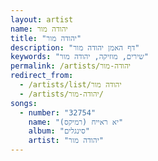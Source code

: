 ```yaml
---
layout: artist
name: יהודה מור
title: "יהודה מור"
description: "דף האמן יהודה מור"
keywords: "שירים, מוזיקה, יהודה מור"
permalink: /artists/יהודה-מור
redirect_from:
  - /artists/list/יהודה מור
  - /artists/יהודה-מור/
songs:
  - number: "32754"
    name: "יא ראייח (רמיקס)"
    album: "סינגלים"
    artist: "יהודה מור"
---
```

